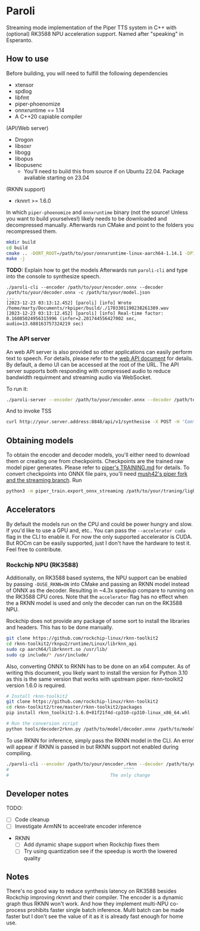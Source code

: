 # Paroli

Streaming mode implementation of the Piper TTS system in C++ with (optional) RK3588 NPU acceleration support. Named after "speaking" in Esperanto.

## How to use

Before building, you will need to fulfill the following dependencies

* xtensor
* spdlog
* libfmt
* piper-phoenomize
* onnxruntime == 1.14
* A C++20 capiable compiler

(API/Web server)
* Drogon
* libsoxr
* libogg
* libopus
* libopusenc
    * You'll need to build this from source if on Ubuntu 22.04. Package avaliable starting on 23.04

(RKNN support)
* rknnrt >= 1.6.0

In which `piper-phoenomize` and `onnxruntime` binary (not the source! Unless you want to build yourselves!) likely needs to be downloaded and decompressed manually. Afterwards run CMake and point to the folders you recompressed them.

```bash
mkdir build
cd build
cmake .. -DORT_ROOT=/path/to/your/onnxruntime-linux-aarch64-1.14.1 -DPIPER_PHONEMIZE_ROOT=/path/to/your/piper-phonemize-2023-11-14 -DCMAKE_BUILD_TYPE=Release
make -j
```

**TODO:** Explain how to get the models
Afterwards run `paroli-cli` and type into the console to synthesize speech.

```plaintext
./paroli-cli --encoder /path/to/your/encoder.onnx --decoder /path/to/your/decoder.onnx -c /path/to/your/model.json
...
[2023-12-23 03:13:12.452] [paroli] [info] Wrote /home/marty/Documents/rkpiper/build/./1703301190238261389.wav
[2023-12-23 03:13:12.452] [paroli] [info] Real-time factor: 0.16085024956315996 (infer=2.201744556427002 sec, audio=13.688163757324219 sec)
```

### The API server

An web API server is also provided so other applications can easily perform text to speech. For details, please refer to the [web API document](docs/web_api.md) for details. By default, a demo UI can be accessed at the root of the URL. The API server supports both responding with compressed audio to reduce bandwidth requirment and streaming audio via WebSocket. 

To run it:

```bash
./paroli-server --encoder /path/to/your/encoder.onnx --decoder /path/to/your/decoder.onnx -c /path/to/your/model.json --ip 0.0.0.0 --port 8848
```

And to invoke TSS

```bash
curl http://your.server.address:8848/api/v1/synthesise -X POST -H 'Content-Type: application/json' -d '{"text": "To be or not to be, that is the question"}' > test.opus
```

## Obtaining models

To obtain the encoder and decoder models, you'll either need to download them or creating one from checkpoints. Checkpoints are the trained raw model piper generates. Please refer to [piper's TRAINING.md](https://github.com/rhasspy/piper/blob/master/TRAINING.md) for details. To convert checkpoints into ONNX file pairs, you'll need [mush42's piper fork and the streaming branch](https://github.com/mush42/piper/tree/streaming). Run

```bash
python3 -m piper_train.export_onnx_streaming /path/to/your/traning/lighting_logs/version_0/checkpoints/blablablas.ckpt /path/to/output/directory
```

## Accelerators

By default the models run on the CPU and could be power hungry and slow. If you'd like to use a GPU and, etc.. You can pass the `--accelerator cuda` flag in the CLI to enable it. For now the only supported accelerator is CUDA. But ROCm can be easily supported, just I don't have the hardware to test it. Feel free to contribute.

### Rockchip NPU (RK3588)

Additionally, on RK3588 based systems, the NPU support can be enabled by passing `-DUSE_RKNN=ON` into CMake and passing an RKNN model instead of ONNX as the decoder. Resulting in ~4.3x speedup compare to running on the RK3588 CPU cores. Note that the `accelerator` flag has no effect when the a RKNN model is used and only the decoder can run on the RK3588 NPU.

Rockchip does not provide any package of some sort to install the libraries and headers. This has to be done manually.

```bash
git clone https://github.com/rockchip-linux/rknn-toolkit2
cd rknn-toolkit2/rknpu2/runtime/Linux/librknn_api
sudo cp aarch64/librknnrt.so /usr/lib/
sudo cp include/* /usr/include/
```

Also, converting ONNX to RKNN has to be done on an x64 computer. As of writing this document, you likely want to install the version for Python 3.10 as this is the same version that works with upstream piper. rknn-toolkit2 version 1.6.0 is required.

```bash
# Install rknn-toolkit2
git clone https://github.com/rockchip-linux/rknn-toolkit2
cd rknn-toolkit2/tree/master/rknn-toolkit2/packages
pip install rknn_toolkit2-1.6.0+81f21f4d-cp310-cp310-linux_x86_64.whl

# Run the conversion script
python tools/decoder2rknn.py /path/to/model/decoder.onnx /path/to/model/decoder.rknn
```

To use RKNN for inference, simply pass the RKNN model in the CLI. An error will appear if RKNN is passed in but RKNN support not enabled during compiling.

```bash
./paroli-cli --encoder /path/to/your/encoder.rknn --decoder /path/to/your/decoder.onnx -c /path/to/your/model.json
#                                           ^^^^
#                                      The only change
```

## Developer notes

TODO:

- [ ] Code cleanup
- [ ] Investigate ArmNN to acceelrate encoder inference
* RKNN
    - [ ] Add dynamic shape support when Rockchip fixes them
    - [ ] Try using quantization see if the speedup is worth the lowered quality

## Notes

There's no good way to reduce synthesis latency on RK3588 besides Rockchip improving rknnrt and their compiler. The encoder is a dynamic graph thus RKNN won't work. And how they implement multi-NPU co-process prohibits faster single batch inference. Multi batch can be made faster but I don't see the value of it as it is already fast enough for home use.
